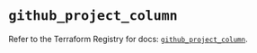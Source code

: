 # `github_project_column`

Refer to the Terraform Registry for docs: [`github_project_column`](https://registry.terraform.io/providers/integrations/github/6.1.0/docs/resources/project_column).
